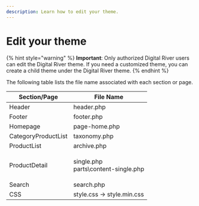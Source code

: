 ```yaml
---
description: Learn how to edit your theme.
---
```


# Edit your theme

{% hint style="warning" %}
**Important**: Only authorized Digital River users can edit the Digital River theme. If you need a customized theme, you can create a child theme under the Digital River theme.
{% endhint %}

The following table lists the file name associated with each section or page.

| Section/Page        | File Name                                      |
| ------------------- | ---------------------------------------------- |
| Header              | header.php                                     |
| Footer              | footer.php                                     |
| Homepage            | page-home.php                                  |
| CategoryProductList | taxonomy.php                                   |
| ProductList         | archive.php                                    |
| ProductDetail       | <p>single.php <br>parts\content-single.php</p> |
| Search              | search.php                                     |
| CSS                 | style.css → style.min.css                      |
